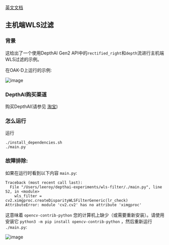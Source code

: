 [英文文档](README.md)

## 主机端WLS过滤

### 背景

这给出了一个使用DepthAI Gen2 API中的`rectified_right`和`depth`流进行主机端WLS过滤的示例。 

在OAK-D上运行的示例:

![image](https://user-images.githubusercontent.com/32992551/110709334-44e93880-81b9-11eb-8901-59b7381a49c6.png)

### DepthAI购买渠道

购买DepthAI(请参见 [淘宝](https://item.taobao.com/item.htm?id=626257175462))

### 怎么运行

运行

```
./install_dependencies.sh
./main.py
```

### 故障排除:

如果在运行时看到以下内容 `main.py`:
```
Traceback (most recent call last):
  File "/Users/leeroy/depthai-experiments/wls-filter/./main.py", line 52, in <module>
    wls_filter = cv2.ximgproc.createDisparityWLSFilterGeneric(lr_check)
AttributeError: module 'cv2.cv2' has no attribute 'ximgproc'
```

这意味着 `opencv-contrib-python` 您的计算机上缺少（或需要重新安装）。请使用安装它 `python3 -m pip install opencv-contrib-python` ，然后重新运行 `./main.py`:

![image](https://user-images.githubusercontent.com/32992551/104220890-628a6380-53fd-11eb-9098-ffefc3dd3aa6.png)


